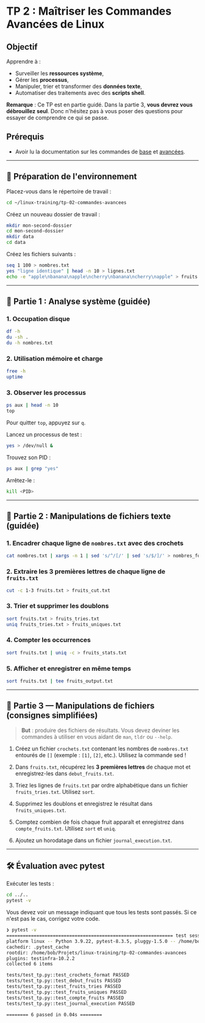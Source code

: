 # TP 2 : Maîtriser les Commandes Avancées de Linux

## Objectif

Apprendre à :

- Surveiller les **ressources système**,
- Gérer les **processus**,
- Manipuler, trier et transformer des **données texte**,
- Automatiser des traitements avec des **scripts shell**.

**Remarque** : Ce TP est en partie guidé. Dans la partie 3, **vous devrez vous
débrouillez seul**. Donc n'hésitez pas à vous poser des questions pour essayer
de comprendre ce qui se passe.

## Prérequis

- Avoir lu la documentation sur les commandes de
  [base](https://blog.stephane-robert.info/docs/admin-serveurs/linux/commandes/)
  et
  [avancées](https://blog.stephane-robert.info/docs/admin-serveurs/linux/commandes-avancees/).

---

## 📁 Préparation de l'environnement

Placez-vous dans le répertoire de travail :

```bash
cd ~/linux-training/tp-02-commandes-avancees
```

Créez un nouveau dossier de travail :

```bash
mkdir mon-second-dossier
cd mon-second-dossier
mkdir data
cd data
```

Créez les fichiers suivants :

```bash
seq 1 100 > nombres.txt
yes "ligne identique" | head -n 10 > lignes.txt
echo -e "apple\nbanana\napple\ncherry\nbanana\ncherry\napple" > fruits.txt
```

---

## 🏁 Partie 1 : Analyse système (guidée)

### 1. Occupation disque

```bash
df -h
du -sh .
du -h nombres.txt
```

### 2. Utilisation mémoire et charge

```bash
free -h
uptime
```

### 3. Observer les processus

```bash
ps aux | head -n 10
top
```

Pour quitter `top`, appuyez sur `q`.

Lancez un processus de test :

```bash
yes > /dev/null &
```

Trouvez son PID :

```bash
ps aux | grep "yes"
```

Arrêtez-le :

```bash
kill <PID>
```

---

## 🔧 Partie 2 : Manipulations de fichiers texte (guidée)

### 1. Encadrer chaque ligne de `nombres.txt` avec des crochets

```bash
cat nombres.txt | xargs -n 1 | sed 's/^/[/' | sed 's/$/]/' > nombres_formates.txt
```

### 2. Extraire les 3 premières lettres de chaque ligne de `fruits.txt`

```bash
cut -c 1-3 fruits.txt > fruits_cut.txt
```

### 3. Trier et supprimer les doublons

```bash
sort fruits.txt > fruits_tries.txt
uniq fruits_tries.txt > fruits_uniques.txt
```

### 4. Compter les occurrences

```bash
sort fruits.txt | uniq -c > fruits_stats.txt
```

### 5. Afficher et enregistrer en même temps

```bash
sort fruits.txt | tee fruits_output.txt
```

---

## 🧩 Partie 3 — Manipulations de fichiers (consignes simplifiées)

> **But** : produire des fichiers de résultats. Vous devez deviner les commandes
> à utiliser en vous aidant de `man`, `tldr` ou `--help`.

1. Créez un fichier `crochets.txt` contenant les nombres de `nombres.txt`
   entourés de `[]` (exemple : `[1]`, `[2]`, etc.). Utilisez la commande sed !

2. Dans `fruits.txt`, récupérez les **3 premières lettres** de chaque mot et
   enregistrez-les dans `debut_fruits.txt`.

3. Triez les lignes de `fruits.txt` par ordre alphabétique dans un fichier
   `fruits_tries.txt`. Utilisez `sort`.

4. Supprimez les doublons et enregistrez le résultat dans `fruits_uniques.txt`.

5. Comptez combien de fois chaque fruit apparaît et enregistrez dans
   `compte_fruits.txt`. Utilisez `sort` et `uniq`.

6. Ajoutez un horodatage dans un fichier `journal_execution.txt`.

---

## 🛠️ Évaluation avec pytest

Exécuter les tests :

```bash
cd ../..
pytest -v
```

Vous devez voir un message indiquant que tous les tests sont passés. Si ce n'est pas
le cas, corrigez votre code.

```bash
❯ pytest -v
============================================================= test session starts =============================================================
platform linux -- Python 3.9.22, pytest-8.3.5, pluggy-1.5.0 -- /home/bob/.pyenv/versions/3.9.22/bin/python3.9
cachedir: .pytest_cache
rootdir: /home/bob/Projets/linux-training/tp-02-commandes-avancees
plugins: testinfra-10.2.2
collected 6 items

tests/test_tp.py::test_crochets_format PASSED                                                                                           [ 16%]
tests/test_tp.py::test_debut_fruits PASSED                                                                                              [ 33%]
tests/test_tp.py::test_fruits_tries PASSED                                                                                              [ 50%]
tests/test_tp.py::test_fruits_uniques PASSED                                                                                            [ 66%]
tests/test_tp.py::test_compte_fruits PASSED                                                                                             [ 83%]
tests/test_tp.py::test_journal_execution PASSED                                                                                         [100%]

======== 6 passed in 0.04s ========


